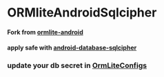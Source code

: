 # ORMliteAndroidSqlcipher

#### Fork from [ormlite-android](https://github.com/j256/ormlite-android)

#### apply safe with [android-database-sqlcipher](https://github.com/sqlcipher/android-database-sqlcipher)


### update your db secret in [OrmLiteConfigs](https://github.com/103style/ORMliteAndroidSqlcipher/blob/master/ormlitesqlcipher/src/main/java/com/j256/ormlite/OrmLiteConfigs.java)
